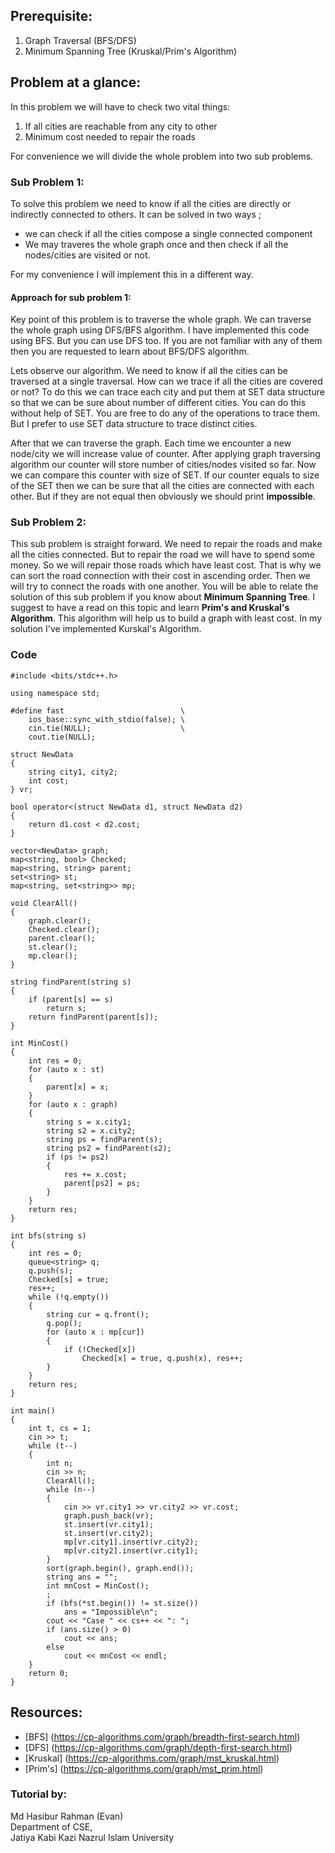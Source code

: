 ## Prerequisite:
1. Graph Traversal (BFS/DFS)
2. Minimum Spanning Tree (Kruskal/Prim's Algorithm)

## Problem at a glance:
In this problem we will have to check two vital things:
1. If all cities are reachable from any city to other
2. Minimum cost needed to repair the roads

For convenience we will divide the whole problem into two sub problems.

### Sub Problem 1:
To solve this problem we need to know if all the cities are directly or indirectly connected to others. It can be solved in two ways ; 
- we can check if all the cities compose a single connected component 
- We may traveres the whole graph once and then check if all the nodes/cities are visited or not. 

For my convenience I will implement this in a different way.

#### Approach for sub problem 1:
Key point of this problem is to traverse the whole graph. We can traverse the whole graph using DFS/BFS algorithm. I have implemented this code using BFS. But you can use DFS too. If you are not familiar with any of them then you are requested to learn about BFS/DFS algorithm. 

Lets observe our algorithm. We need to know if all the cities can be traversed at a single traversal. How can we trace if all the cities are covered or not? To do this we can trace each city and put them at SET data structure so that we can be sure about number of different cities. You can do this without help of SET. You are free to do any of the operations to trace them. But I prefer to use SET data structure to trace distinct cities. 

After that we can traverse the graph. Each time we encounter a new node/city we will increase value of counter. After applying graph traversing algorithm our counter will store number of cities/nodes visited so far. Now we can compare this counter with size of SET. If our counter equals to size of the SET then we can be sure that all the cities are connected with each other. But if they are not equal then obviously we should print **impossible**.

### Sub Problem 2:
This sub problem is straight forward. We need to repair the roads and make all the cities connected. But to repair the road we will have to spend some money. So we will repair those roads which have least cost. That is why we can sort the road connection with their cost in ascending order. Then we will try to connect the roads with one another. You will be able to relate the solution of this sub problem if you know about **Minimum Spanning Tree**. I suggest to have a read on this topic and learn **Prim's  and Kruskal's Algorithm**. This algorithm will help us to build a graph with least cost. In my solution I've implemented Kurskal's Algorithm.

### Code

```
#include <bits/stdc++.h>

using namespace std;

#define fast                          \
    ios_base::sync_with_stdio(false); \
    cin.tie(NULL);                    \
    cout.tie(NULL);

struct NewData
{
    string city1, city2;
    int cost;
} vr;

bool operator<(struct NewData d1, struct NewData d2)
{
    return d1.cost < d2.cost;
}

vector<NewData> graph;
map<string, bool> Checked;
map<string, string> parent;
set<string> st;
map<string, set<string>> mp;

void ClearAll()
{
    graph.clear();
    Checked.clear();
    parent.clear();
    st.clear();
    mp.clear();
}

string findParent(string s)
{
    if (parent[s] == s)
        return s;
    return findParent(parent[s]);
}

int MinCost()
{
    int res = 0;
    for (auto x : st)
    {
        parent[x] = x;
    }
    for (auto x : graph)
    {
        string s = x.city1;
        string s2 = x.city2;
        string ps = findParent(s);
        string ps2 = findParent(s2);
        if (ps != ps2)
        {
            res += x.cost;
            parent[ps2] = ps;
        }
    }
    return res;
}

int bfs(string s)
{
    int res = 0;
    queue<string> q;
    q.push(s);
    Checked[s] = true;
    res++;
    while (!q.empty())
    {
        string cur = q.front();
        q.pop();
        for (auto x : mp[cur])
        {
            if (!Checked[x])
                Checked[x] = true, q.push(x), res++;
        }
    }
    return res;
}

int main()
{
    int t, cs = 1;
    cin >> t;
    while (t--)
    {
        int n;
        cin >> n;
        ClearAll();
        while (n--)
        {
            cin >> vr.city1 >> vr.city2 >> vr.cost;
            graph.push_back(vr);
            st.insert(vr.city1);
            st.insert(vr.city2);
            mp[vr.city1].insert(vr.city2);
            mp[vr.city2].insert(vr.city1);
        }
        sort(graph.begin(), graph.end());
        string ans = "";
        int mnCost = MinCost();
        ;
        if (bfs(*st.begin()) != st.size())
            ans = "Impossible\n";
        cout << "Case " << cs++ << ": ";
        if (ans.size() > 0)
            cout << ans;
        else
            cout << mnCost << endl;
    }
    return 0;
}
```

## Resources:
- [BFS] (https://cp-algorithms.com/graph/breadth-first-search.html)
- [DFS] (https://cp-algorithms.com/graph/depth-first-search.html) 
- [Kruskal] (https://cp-algorithms.com/graph/mst_kruskal.html) 
- [Prim's] (https://cp-algorithms.com/graph/mst_prim.html)


### Tutorial by:
Md Hasibur Rahman (Evan) <br/>
Department of CSE, <br/>
Jatiya Kabi Kazi Nazrul Islam University